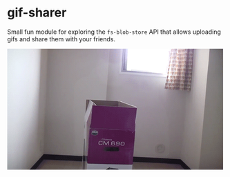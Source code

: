 # gif-sharer

Small fun module for exploring the `fs-blob-store` API that allows uploading
gifs and share them with your friends.

![Cat gif](cat.gif)